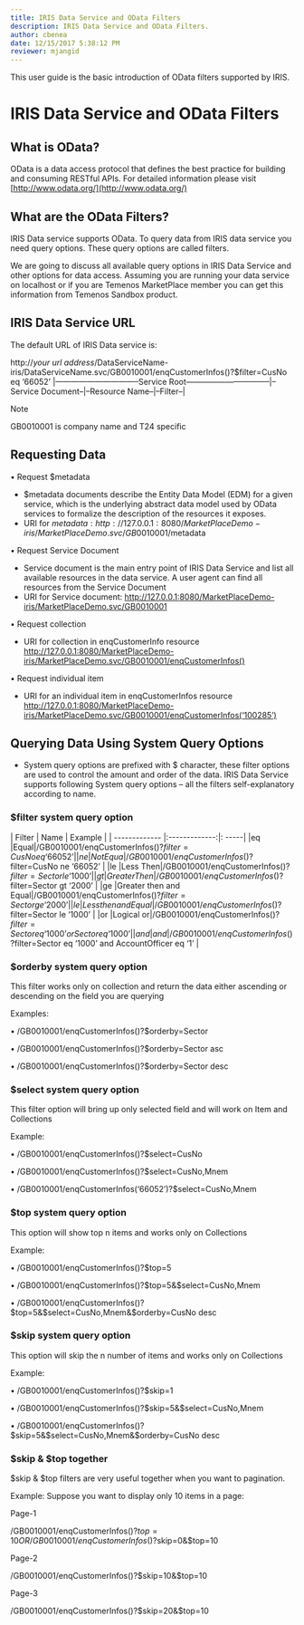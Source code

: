 ```yaml
---
title: IRIS Data Service and OData Filters
description: IRIS Data Service and OData Filters.
author: cbenea
date: 12/15/2017 5:38:12 PM   
reviewer: mjangid
---
```


This user guide is the basic introduction of OData filters supported by IRIS.

# IRIS Data Service and OData Filters

## What is OData?

OData is a data access protocol that defines the best practice for building and consuming RESTful APIs. For detailed information please visit [http://www.odata.org/](http://www.odata.org/)

## What are the OData Filters?

IRIS Data service supports OData. To query data from IRIS data service you need query options. These query options are called filters.

We are going to discuss all available query options in IRIS Data Service and other options for data access. Assuming you are running your data service on localhost or if you are Temenos MarketPlace member you can get this information from Temenos Sandbox product.

## IRIS Data Service URL

The default URL of IRIS Data service is:

http://*your url address*/DataServiceName-iris/DataServiceName.svc/GB0010001/enqCustomerInfos()?$filter=CusNo eq ‘66052’
|——————————–Service Root——————————–|–Service Document–|–Resource Name–|–Filter–|

> [!Note]
>  GB0010001 is company name and T24 specific

## Requesting Data
•	Request $metadata
 - $metadata documents describe the Entity Data Model (EDM) for a given service, which is the underlying abstract data model used by OData services to formalize the description of the resources it exposes.
 - URI for $metadata:
http://127.0.0.1:8080/MarketPlaceDemo-iris/MarketPlaceDemo.svc/GB0010001/$metadata

•	Request Service Document
 - Service document is the main entry point of IRIS Data Service and list all available resources in the data service. A user agent can find all resources from the Service Document
 - URI for Service document:
http://127.0.0.1:8080/MarketPlaceDemo-iris/MarketPlaceDemo.svc/GB0010001

•	Request collection
 - URI for collection in enqCustomerInfo resource
http://127.0.0.1:8080/MarketPlaceDemo-iris/MarketPlaceDemo.svc/GB0010001/enqCustomerInfos()

•	Request individual item
 - URI for an individual item in enqCustomerInfos resource
http://127.0.0.1:8080/MarketPlaceDemo-iris/MarketPlaceDemo.svc/GB0010001/enqCustomerInfos(‘100285’)

## Querying Data Using System Query Options
 - System query options are prefixed with $ character, these filter options are used to control the amount and order of the data. IRIS Data Service supports following System query options – all the filters self-explanatory according to name.

### $filter system query option

| Filter        | Name           | Example           |
| ------------- |:-------------:|: -----|
|eq  |Equal|/GB0010001/enqCustomerInfos()?$filter=CusNo eq ‘66052’ |
|ne  |Not Equa|/GB0010001/enqCustomerInfos()?$filter=CusNo ne ‘66052’ |
|le  |Less Then|/GB0010001/enqCustomerInfos()?$filter=Sector le ‘1000’ |
|gt  |Greater Then|/GB0010001/enqCustomerInfos()?$filter=Sector gt ‘2000’ |
|ge  |Greater then and Equal|/GB0010001/enqCustomerInfos()?$filter=Sector ge ‘2000’ |
|le  |Less then and Equal|/GB0010001/enqCustomerInfos()?$filter=Sector le ‘1000’ |
|or  |Logical or|/GB0010001/enqCustomerInfos()?$filter=Sector eq ‘1000’ or Sector eq ‘1000’ |
|and  |and|/GB0010001/enqCustomerInfos()?$filter=Sector eq ‘1000’ and AccountOfficer eq ‘1’ |
 
### $orderby system query option
This filter works only on collection and return the data either ascending or descending on the field you are querying

Examples:

•	/GB0010001/enqCustomerInfos()?$orderby=Sector

•	/GB0010001/enqCustomerInfos()?$orderby=Sector asc

•	/GB0010001/enqCustomerInfos()?$orderby=Sector desc

### $select system query option
This filter option will bring up only selected field and will work on Item and Collections

Example:

•	/GB0010001/enqCustomerInfos()?$select=CusNo

•	/GB0010001/enqCustomerInfos()?$select=CusNo,Mnem

•	/GB0010001/enqCustomerInfos(‘66052’)?$select=CusNo,Mnem

### $top system query option
This option will show top n items and works only on Collections

Example:

•	/GB0010001/enqCustomerInfos()?$top=5

•	/GB0010001/enqCustomerInfos()?$top=5&$select=CusNo,Mnem

•	/GB0010001/enqCustomerInfos()?$top=5&$select=CusNo,Mnem&$orderby=CusNo desc

### $skip system query option
This option will skip the n number of items and works only on Collections

Example:

•	/GB0010001/enqCustomerInfos()?$skip=1

•	/GB0010001/enqCustomerInfos()?$skip=5&$select=CusNo,Mnem

•	/GB0010001/enqCustomerInfos()?$skip=5&$select=CusNo,Mnem&$orderby=CusNo desc

### $skip & $top together

$skip & $top filters are very useful together when you want to pagination.

Example: Suppose you want to display only 10 items in a page:

Page-1

/GB0010001/enqCustomerInfos()?$top=10 OR /GB0010001/enqCustomerInfos()?$skip=0&$top=10

Page-2

/GB0010001/enqCustomerInfos()?$skip=10&$top=10

Page-3

/GB0010001/enqCustomerInfos()?$skip=20&$top=10
 




